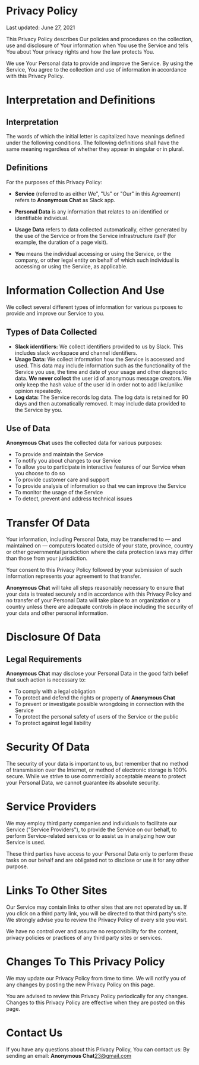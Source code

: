# Privacy Policy
Last updated: June 27, 2021

This Privacy Policy describes Our policies and procedures on the collection,
use and disclosure of Your information when You use the Service and tells You
about Your privacy rights and how the law protects You.

We use Your Personal data to provide and improve the Service. By using the Service,
You agree to the collection and use of information in accordance with this Privacy Policy.

# Interpretation and Definitions

## Interpretation
The words of which the initial letter is capitalized have meanings defined under
the following conditions. The following definitions shall have the same meaning
regardless of whether they appear in singular or in plural.

## Definitions
For the purposes of this Privacy Policy:

- **Service** (referred to as either We", "Us" or "Our" in this Agreement) refers to **Anonymous Chat** as Slack app.

- **Personal Data** is any information that relates to an identified or identifiable individual.

- **Usage Data** refers to data collected automatically, either generated by the use of the Service
  or from the Service infrastructure itself (for example, the duration of a page visit).

- **You** means the individual accessing or using the Service, or the company,
  or other legal entity on behalf of which such individual is accessing or using the Service, as applicable.

# Information Collection And Use
We collect several different types of information for various purposes to provide and improve our Service to you.

## Types of Data Collected
- **Slack identifiers:** We collect identifiers provided to us by Slack.
  This includes slack workspace and channel identifiers.
- **Usage Data:** We collect information how the Service is accessed and used.
  This data may include information such as the functionality of the Service you use,
  the time and date of your usage and other diagnostic data.
  **We never collect** the user id of anonymous message creators.
  We only keep the hash value of the user id in order not to add like/unlike opinion repeatedly.
- **Log data:** The Service records log data. The log data is retained for 90 days
  and then automatically removed. It may include data provided to the Service by you.

## Use of Data
**Anonymous Chat** uses the collected data for various purposes:

- To provide and maintain the Service
- To notify you about changes to our Service
- To allow you to participate in interactive features of our Service when you choose to do so
- To provide customer care and support
- To provide analysis of information so that we can improve the Service
- To monitor the usage of the Service
- To detect, prevent and address technical issues

# Transfer Of Data
Your information, including Personal Data, may be transferred to — and maintained on — computers
located outside of your state, province, country or other governmental jurisdiction
where the data protection laws may differ than those from your jurisdiction.

Your consent to this Privacy Policy followed by your submission of such information represents your agreement to that transfer.

**Anonymous Chat** will take all steps reasonably necessary to ensure that your data is treated securely and in accordance with this Privacy Policy and no transfer of your Personal Data will take place to an organization or a country unless there are adequate controls in place including the security of your data and other personal information.

# Disclosure Of Data

## Legal Requirements
**Anonymous Chat** may disclose your Personal Data in the good faith belief that such action is necessary to:

- To comply with a legal obligation
- To protect and defend the rights or property of **Anonymous Chat**
- To prevent or investigate possible wrongdoing in connection with the Service
- To protect the personal safety of users of the Service or the public
- To protect against legal liability

# Security Of Data
The security of your data is important to us, but remember that no method of
transmission over the Internet, or method of electronic storage is 100% secure.
While we strive to use commercially acceptable means to protect your Personal Data,
we cannot guarantee its absolute security.

# Service Providers
We may employ third party companies and individuals to facilitate our Service ("Service Providers"),
to provide the Service on our behalf, to perform Service-related services
or to assist us in analyzing how our Service is used.

These third parties have access to your Personal Data only to perform these tasks on
our behalf and are obligated not to disclose or use it for any other purpose.

# Links To Other Sites
Our Service may contain links to other sites that are not operated by us.
If you click on a third party link, you will be directed to that third party's site.
We strongly advise you to review the Privacy Policy of every site you visit.

We have no control over and assume no responsibility for the content,
privacy policies or practices of any third party sites or services.

# Changes To This Privacy Policy
We may update our Privacy Policy from time to time. We will notify you of any changes
by posting the new Privacy Policy on this page.

You are advised to review this Privacy Policy periodically for any changes.
Changes to this Privacy Policy are effective when they are posted on this page.

# Contact Us
If you have any questions about this Privacy Policy, You can contact us:
By sending an email: **Anonymous Chat**23@gmail.com
